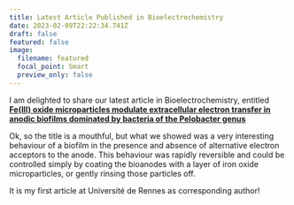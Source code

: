 ```yaml
---
title: Latest Article Published in Bioelectrochemistry
date: 2023-02-09T22:22:34.741Z
draft: false
featured: false
image:
  filename: featured
  focal_point: Smart
  preview_only: false
---
```

I﻿ am delighted to share our latest article in Bioelectrochemistry, entitled **[Fe(III) oxide microparticles modulate extracellular electron transfer in anodic biofilms dominated by bacteria of the Pelobacter genus](https://www.sciencedirect.com/science/article/abs/pii/S1567539423000312)**

O﻿k, so the title is a mouthful, but what we showed was a very interesting behaviour of a biofilm in the presence and absence of alternative electron acceptors to the anode. This behaviour was rapidly reversible and could be controlled simply by coating the bioanodes with a layer of iron oxide microparticles, or gently rinsing those particles off.

I﻿t is my first article at Université de Rennes as corresponding author!